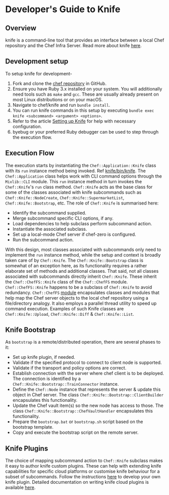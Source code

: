 # Developer's Guide to Knife

## Overview

knife is a command-line tool that provides an interface between a local Chef repository and the Chef Infra Server. Read more about knife [here](https://docs.chef.io/workstation/knife/).

## Development setup

To setup knife for development-
1. Fork and clone the [chef repository](https://github.com/chef/chef) in GitHub.
1. Ensure you have Ruby 3.x installed on your system. You will additionally need tools such as `make` and `gcc`. These are usually already present on most Linux distributions or on your macOS.
1. Navigate to chef/knife and run `bundle install`.
1. You can run knife commands in this setup by executing `bundle exec knife <subcommand> <argument> <options>`.
1. Refer to the article [Setting up Knife](https://docs.chef.io/workstation/knife_setup/) for help with necessary configuration.
1. byebug or your preferred Ruby debugger can be used to step through the execution flow.

## Execution Flow

The execution starts by instantiating the `Chef::Application::Knife` class with its `run` instance method being invoked. Ref [knife/bin/knife](https://github.com/chef/chef/blob/main/knife/bin/knife). The `Chef::Application` class helps work with CLI command options through the `Mixlib::CLI` module. This `run` instance method in turn invokes the `Chef::Knife`'s `run` class method. `Chef::Knife` acts as the base class for some of the classes associated with knife subcommands such as `Chef::Knife::NodeCreate`, `Chef::Knife::SupermarketList`, `Chef::Knife::Bootstrap`, etc. The role of `Chef::Knife` is summarised here:

- Identify the subcommand supplied.
- Merge subcommand specific CLI options, if any.
- Load dependencies to help subclass perform subcommand action.
- Instantiate the associated subclass.
- Set up a local-mode Chef server if chef-zero is configured.
- Run the subcommand action.

With this design, most classes associated with subcommands only need to implement the `run` instance method, while the setup and context is broadly taken care of by `Chef::Knife`. The `Chef::Knife::Bootstrap` class is somewhat of an exception here, as its functionality requires a rather elaborate set of methods and additional classes. That said, not all classes associated with subcommands directly inherit `Chef::Knife`. These inherit the `Chef::ChefFS::Knife` class of the `Chef::ChefFS` module. `Chef::ChefFS::Knife` happens to be a subclass of `Chef::Knife` to avoid redundancy. `Chef::ChefFS` [module](https://www.rubydoc.info/gems/chef/Chef/ChefFS) encapsulates classes and modules that help map the Chef server objects to the local chef repository using a file/directory analogy. It also employs a parallel thread utility to speed up command execution. Examples of such Knife classes are `Chef::Knife::Upload`, `Chef::Knife::Diff` & `Chef::Knife::List`.

## Knife Bootstrap

As `bootstrap` is a remote/distributed operation, there are several phases to it:
- Set up knife plugin, if needed.
- Validate if the specified protocol to connect to client node is supported.
- Validate if the transport and policy options are correct.
- Establish connection with the server where chef client is to be deployed. The connection is identified by a `Chef::Knife::Bootstrap::TrainConnector` instance.
- Define the `Chef::Node` instance that represents the server & update this object in Chef server. The class `Chef::Knife::Bootstrap::ClientBuilder` encapsulates this functionality.
- Update the Chef vault item(s) so the new node has access to those. The class `Chef::Knife::Bootstrap::ChefVaultHandler` encapsulates this functionality.
- Prepare the `bootstrap.bat` or `bootstrap.sh` script based on the bootstrap template.
- Copy and execute the bootstrap script on the remote server.

## Knife Plugins

The choice of mapping subcommand action to `Chef::Knife` subclass makes it easy to author knife custom plugins. These can help with extending knife capabilities for specific cloud platforms or customise knife behaviour for a subset of subcommands. Follow the instructions [here](https://docs.chef.io/workstation/plugin_knife_custom/) to develop your own knife plugin. Detailed documentation on writing knife cloud plugins is available [here](https://github.com/chef/knife-cloud/blob/main/README.md).


